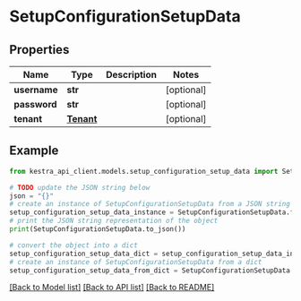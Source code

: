 # SetupConfigurationSetupData


## Properties

Name | Type | Description | Notes
------------ | ------------- | ------------- | -------------
**username** | **str** |  | [optional] 
**password** | **str** |  | [optional] 
**tenant** | [**Tenant**](Tenant.md) |  | [optional] 

## Example

```python
from kestra_api_client.models.setup_configuration_setup_data import SetupConfigurationSetupData

# TODO update the JSON string below
json = "{}"
# create an instance of SetupConfigurationSetupData from a JSON string
setup_configuration_setup_data_instance = SetupConfigurationSetupData.from_json(json)
# print the JSON string representation of the object
print(SetupConfigurationSetupData.to_json())

# convert the object into a dict
setup_configuration_setup_data_dict = setup_configuration_setup_data_instance.to_dict()
# create an instance of SetupConfigurationSetupData from a dict
setup_configuration_setup_data_from_dict = SetupConfigurationSetupData.from_dict(setup_configuration_setup_data_dict)
```
[[Back to Model list]](../README.md#documentation-for-models) [[Back to API list]](../README.md#documentation-for-api-endpoints) [[Back to README]](../README.md)



